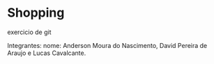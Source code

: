 # Shopping
exercicio de git

Integrantes:
nome: Anderson Moura do Nascimento, David Pereira de Araujo e Lucas Cavalcante.
